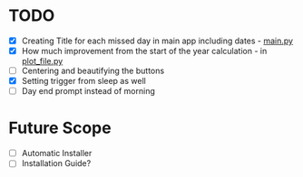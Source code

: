 # TODO
 - [X] Creating Title for each missed day in main app including dates - [main.py](main.py)
 - [X] How much improvement from the start of the year calculation - in [plot_file.py](plot_file.py)
 - [ ] Centering and beautifying the buttons
 - [X] Setting trigger from sleep as well
 - [ ] Day end prompt instead of morning

# Future Scope
 - [ ] Automatic Installer
 - [ ] Installation Guide?
